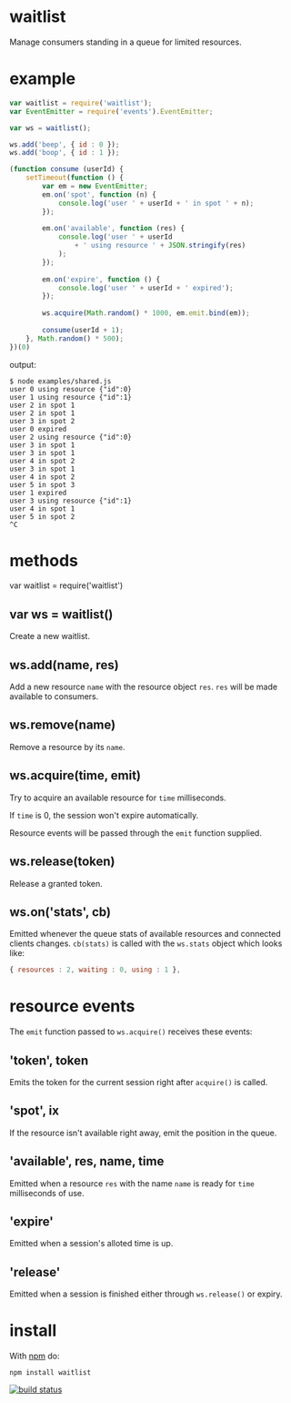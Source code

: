 waitlist
========

Manage consumers standing in a queue for limited resources.

example
=======

``` js
var waitlist = require('waitlist');
var EventEmitter = require('events').EventEmitter;

var ws = waitlist();

ws.add('beep', { id : 0 });
ws.add('boop', { id : 1 });

(function consume (userId) {
    setTimeout(function () {
        var em = new EventEmitter;
        em.on('spot', function (n) {
            console.log('user ' + userId + ' in spot ' + n);
        });
        
        em.on('available', function (res) {
            console.log('user ' + userId
                + ' using resource ' + JSON.stringify(res)
            );
        });
        
        em.on('expire', function () {
            console.log('user ' + userId + ' expired');
        });
        
        ws.acquire(Math.random() * 1000, em.emit.bind(em));
        
        consume(userId + 1);
    }, Math.random() * 500);
})(0)
```

output:

```
$ node examples/shared.js 
user 0 using resource {"id":0}
user 1 using resource {"id":1}
user 2 in spot 1
user 2 in spot 1
user 3 in spot 2
user 0 expired
user 2 using resource {"id":0}
user 3 in spot 1
user 3 in spot 1
user 4 in spot 2
user 3 in spot 1
user 4 in spot 2
user 5 in spot 3
user 1 expired
user 3 using resource {"id":1}
user 4 in spot 1
user 5 in spot 2
^C
```

methods
=======

var waitlist = require('waitlist')

var ws = waitlist()
-------------------

Create a new waitlist.

ws.add(name, res)
-----------------

Add a new resource `name` with the resource object `res`.
`res` will be made available to consumers.

ws.remove(name)
---------------

Remove a resource by its `name`.

ws.acquire(time, emit)
----------------------

Try to acquire an available resource for `time` milliseconds.

If `time` is 0, the session won't expire automatically.

Resource events will be passed through the `emit` function supplied.

ws.release(token)
-----------------

Release a granted token.

ws.on('stats', cb)
------------------

Emitted whenever the queue stats of available resources and connected clients
changes. `cb(stats)` is called with the `ws.stats` object which looks like:

``` js
{ resources : 2, waiting : 0, using : 1 },
```

resource events
===============

The `emit` function passed to `ws.acquire()` receives these events:

'token', token
--------------

Emits the token for the current session right after `acquire()` is called.

'spot', ix
----------

If the resource isn't available right away, emit the position in the queue.

'available', res, name, time
----------------------------

Emitted when a resource `res` with the name `name` is ready for `time`
milliseconds of use.

'expire'
--------

Emitted when a session's alloted time is up.

'release'
---------

Emitted when a session is finished either through `ws.release()` or expiry.

install
=======

With [npm](http://npmjs.org) do:

```
npm install waitlist
```

[![build status](https://secure.travis-ci.org/substack/node-waitlist.png)](http://travis-ci.org/substack/node-waitlist)
